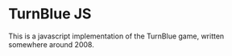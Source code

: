 TurnBlue JS
===========

This is a javascript implementation of the TurnBlue game, written
somewhere around 2008.
